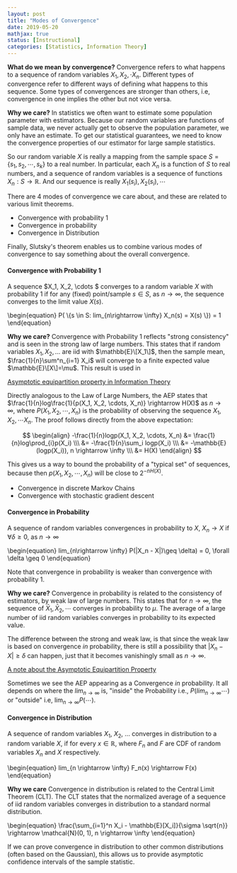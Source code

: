 ```yaml
---
layout: post
title: "Modes of Convergence"
date: 2019-05-20
mathjax: true
status: [Instructional]
categories: [Statistics, Information Theory]
---
```


**What do we mean by convergence?**
Convergence refers to what happens to a sequence of random variables $X_1, X_2, \cdot X_n$.
Different types of convergence refer to different ways of defining what happens to this
sequence. Some types of convergences are stronger than others, i.e, convergence in one implies
the other but not vice versa.


**Why we care?**
In statistics we often want to estimate some population parameter with estimators. Because our
random variables are functions of sample data, we never actually get
to observe the population parameter, we only have an estimate. To get our statistical
guarantees, we need to know the convergence properties of our estimator for large sample statistics.

So our random variable $X$ is really a mapping from the sample space $S=\{s_1, s_2, \cdots, s_k\}$ to a real number. In particular, each $X_n$ is a function of $S$ to real numbers, and a sequence of random variables is a sequence of functions $X_n:S\rightarrow \mathbb{R}$. And our sequence is really $X_1(s_i), X_2(s_i), \cdots$

There are 4 modes of convergence we care about, and these are related to various limit
theorems.

* Convergence with probability 1
* Convergence in probability
* Convergence in Distribution

Finally, Slutsky's theorem enables us to combine various modes of convergence to say something
about the overall convergence.


#### **Convergence with Probability 1**

A sequence $X_1, X_2, \cdots $ converges to a random variable $X$ with probability 1 if for any
(fixed) point/sample $s \in S$, as $n \rightarrow \infty$, the sequence converges to the limit
value $X(s)$.

\begin{equation}
P( \\{s \in S: lim_{n\rightarrow \infty} X_n(s) = X(s) \\}) = 1
\end{equation}

**Why we care?** Convergence with Probability 1 reflects "strong consistency" and is seen in the strong law of large numbers.
This states that if random variables $X_1, X_2,...$ are iid with $\mathbb{E}\[X_1\]$, then the sample mean, $\frac{1}{n}\sum^n_{i=1} X_i$ will converge to a finite expected value $\mathbb{E}\[X\]=\mu$. This result is used in 

<u>Asymptotic equipartition property in Information Theory</u>

Directly analogous to the Law of Large Numbers, the AEP states that
$\frac{1}{n}log\frac{1}{p(X_1, X_2, \cdots, X_n)} \rightarrow H(X)$ as $n\rightarrow \infty$,
where $P(X_1, X_2, \cdots, X_n)$ is the probability of observing the sequence  $X_1, X_2, \cdots X_n$. The proof follows directly from the above expectation:

$$
\begin{align}
-\frac{1}{n}logp(X_1, X_2, \cdots, X_n) &= \frac{1}{n}log\prod_{i}p(X_i) \\\
&= -\frac{1}{n}\sum_i logp(X_i) \\\
&= -\mathbb{E}(logp(X_i)), n \rightarrow \infty \\\
&= H(X)
\end{align}
$$

This gives us a way to bound the probability of a "typical set" of sequences, because then
$p(X_1, X_2, \cdots, X_n)$ will be close to $2^{-nH(X)}$.




* Convergence in discrete Markov Chains
* Convergence with stochastic gradient descent

#### **Convergence in Probability**
A sequence of random variables convergences in probability to $X$,  $X_n \rightarrow X$ if $\forall \delta \geq 0$, as $n \rightarrow \infty$

\begin{equation}
lim_{n\rightarrow \infty} P(|X_n - X|)\geq \delta) = 0, \forall \delta \geq 0
\end{equation}

Note that convergence in probability is weaker than convergence with probability 1. 

**Why we care?** Convergence in probability is related to the consistency of estimators, by
weak law of large numbers. This states that for $n\rightarrow \infty$, the sequence of
$\bar{X}_1, \bar{X}_2, \cdots$ converges in probability to $\mu$. The average of a large number of iid random variables converges in probability to its expected value.

The difference between the strong and weak law, is that since the weak law is based on convergence *in* probability, there
is still a possibility that $|X_n-X|\geq \delta$ can happen, just that it becomes vanishingly
small as $n \rightarrow \infty$.

<u>A note about the Asymptotic Equipartition Property</u>

Sometimes we see the AEP appearing as a Convergence *in* probability. It all depends on where
the $lim_{n\rightarrow \infty}$ is, "inside" the Probability i.e., $P(lim_{n\rightarrow \infty} \cdots)$ or "outside" i.e, $\lim_{n\rightarrow \infty}P(\cdots)$. 


#### **Convergence in Distribution**

A sequence of random variables $X_1$, $X_2$, ... converges in distribution to a random variable
$X$, if for every $x \in \mathbb{R}$, where $F_n$ and $F$ are CDF of random variables $X_n$ and
$X$ respectively.

\begin{equation}
lim_{n \rightarrow \infty} F_n(x) \rightarrow F(x)
\end{equation}

**Why we care** Convergence in distribution is related to the Central Limit Theorem (CLT). The CLT states that the normalized average of a sequence of iid random variables converges in distribution to a standard normal distribution. 

\begin{equation}
\frac{\sum_{i=1}^n X_i - \mathbb{E}\[X_i\]}{\sigma \sqrt{n}} \rightarrow \mathcal{N}(0, 1),
n \rightarrow \infty
\end{equation}

If we can prove convergence in distribution to other common distributions (often based on the
Gaussian), this allows us to provide asymptotic confidence intervals of the sample statistic.
